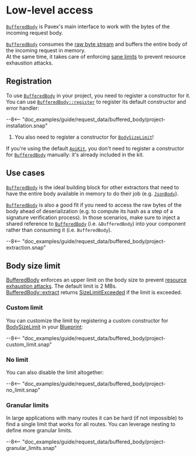 # Low-level access

[`BufferedBody`][BufferedBody] is Pavex's main interface to work with the bytes of the incoming request body.

[`BufferedBody`][BufferedBody] consumes the [raw byte stream](../wire_data.md#rawincomingbody) and
buffers the entire body of the incoming request in memory.\
At the same time, it takes care of enforcing [sane limits](#body-size-limit) to prevent resource exhaustion attacks.

## Registration

To use [`BufferedBody`][BufferedBody] in your project, you need to register a constructor for it.
You can use [`BufferedBody::register`][BufferedBody::register] to register its default constructor
and error handler:

--8<-- "doc_examples/guide/request_data/buffered_body/project-installation.snap"

1. You also need to register a constructor for [`BodySizeLimit`][BodySizeLimit]!

If you're using the default [`ApiKit`](../../dependency_injection/kits.md),
you don't need to register a constructor for [`BufferedBody`][BufferedBody] manually:
it's already included in the kit.

## Use cases

[`BufferedBody`][BufferedBody] is the ideal building block for other extractors that need to have the entire body
available in memory to do their job (e.g. [`JsonBody`][JsonBody]).

[`BufferedBody`][BufferedBody] is also a good fit if you need to access the raw bytes of the
body ahead of deserialization (e.g. to compute its hash as a step of a signature verification process).
In those scenarios, make sure to inject a shared reference to [`BufferedBody`][BufferedBody] (i.e. `&BufferedBody`)
into your component rather than consuming it (i.e. `BufferedBody`).

--8<-- "doc_examples/guide/request_data/buffered_body/project-extraction.snap"

## Body size limit

[BufferedBody] enforces an upper limit on the body size to prevent [resource exhaustion attacks](https://owasp.org/API-Security/editions/2023/en/0xa4-unrestricted-resource-consumption/).
The default limit is 2 MBs.\
[BufferedBody::extract] returns [SizeLimitExceeded] if the limit is exceeded.

### Custom limit

You can customize the limit by registering a custom constructor for [BodySizeLimit] in your [Blueprint]:

--8<-- "doc_examples/guide/request_data/buffered_body/project-custom_limit.snap"

### No limit

You can also disable the limit altogether:

--8<-- "doc_examples/guide/request_data/buffered_body/project-no_limit.snap"

### Granular limits

In large applications with many routes it can be hard
(if not impossible) to find a single limit that works for all routes.
You can leverage nesting to define more granular limits.

--8<-- "doc_examples/guide/request_data/buffered_body/project-granular_limits.snap"

[BufferedBody]: ../../../../api_reference/pavex/request/body/struct.BufferedBody.html
[BufferedBody::register]: ../../../../api_reference/pavex/request/body/struct.BufferedBody.html#method.register
[JsonBody]: ../../../../api_reference/pavex/request/body/struct.JsonBody.html
[BufferedBody::extract]: ../../../../api_reference/pavex/request/body/struct.BufferedBody.html#method.extract
[SizeLimitExceeded]: ../../../../api_reference/pavex/request/body/errors/enum.ExtractBufferedBodyError.html#variant.SizeLimitExceeded
[BodySizeLimit]: ../../../../api_reference/pavex/request/body/enum.BodySizeLimit.html
[Blueprint]: ../../../../api_reference/pavex/blueprint/struct.Blueprint.html
